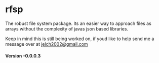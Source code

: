 # rfsp
The robust file system package. Its an easier way to approach files as arrays without the complexity of javas json based libraries.

Keep in mind this is still being worked on, if youd like to help send me a message over at jelch2002@gmail.com

#### Version -0.0.0.3
